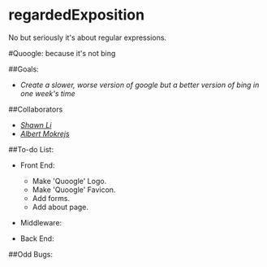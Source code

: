 # regardedExposition
No but seriously it's about regular expressions.

#Quoogle: because it's not bing

##Goals:
* *Create a slower, worse version of google but a better version of bing in one week's time*

##Collaborators
* *[Shawn Li](https://github.com/TyranitarShawn)*
* *[Albert Mokrejs](https://github.com/AlbertMokrejs)*

##To-do List:
* Front End:
  - Make 'Quoogle' Logo.
  - Make 'Quoogle' Favicon.
  - Add forms.
  - Add about page.

* Middleware:

* Back End:

##Odd Bugs:
